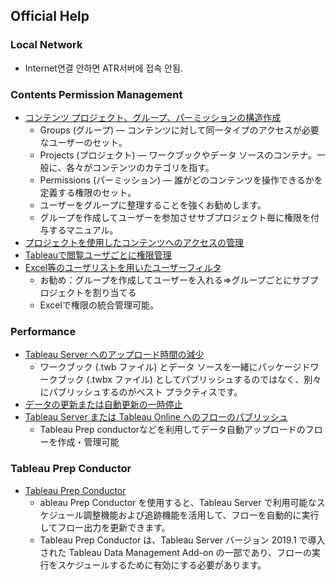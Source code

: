 ## Official Help

### Local Network

* Internet연결 안하면 ATR서버에 접속 안됨.

### Contents Permission Management

* [コンテンツ プロジェクト、グループ、パーミッションの構造作成](https://help.tableau.com/current/guides/everybody-install/ja-jp/everybody_admin_permissions.htm)
  * Groups (グループ) — コンテンツに対して同一タイプのアクセスが必要なユーザーのセット。
  * Projects (プロジェクト) — ワークブックやデータ ソースのコンテナ。一般に、各々がコンテンツのカテゴリを指す。
  * Permissions (パーミッション) — 誰がどのコンテンツを操作できるかを定義する権限のセット。
  * ユーザーをグループに整理することを強くお勧めします。
  * グループを作成してユーザーを参加させサブプロジェクト毎に権限を付与するマニュアル。
* [プロジェクトを使用したコンテンツへのアクセスの管理](https://help.tableau.com/current/server/ja-jp/projects.htm)
* [Tableauで閲覧ユーザごとに権限管理](https://blog.truestar.co.jp/tableau/20180503/1507/)
* [ Excel等のユーザリストを用いたユーザーフィルタ](https://newssdx.kcme.jp/tableautips-userfilter-security/)
  * お勧め：グループを作成してユーザーを入れる⇒グループごとにサブプロジェクトを割り当てる
  * Excelで権限の統合管理可能。

### Performance

* [Tableau Server へのアップロード時間の減少](https://help.tableau.com/current/pro/desktop/ja-jp/perf_reduce_upload_times.htm)
  * ワークブック (.twb ファイル) とデータ ソースを一緒にパッケージドワークブック (.twbx ファイル) としてパブリッシュするのではなく、別々にパブリッシュするのがベスト プラクティスです。
* [データの更新または自動更新の一時停止](https://help.tableau.com/current/pro/desktop/ja-jp/refresh.htm)
* [Tableau Server または Tableau Online へのフローのパブリッシュ](https://help.tableau.com/current/prep/ja-jp/prep_conductor_publish_flow.htm)
  * Tableau Prep conductorなどを利用してデータ自動アップロードのフローを作成・管理可能

### Tableau Prep Conductor

* [Tableau Prep Conductor](https://help.tableau.com/current/server/ja-jp/prep_publishserver_overview.htm)
  * ableau Prep Conductor を使用すると、Tableau Server で利用可能なスケジュール調整機能および追跡機能を活用して、フローを自動的に実行してフロー出力を更新できます。
  * Tableau Prep Conductor は、Tableau Server バージョン 2019.1 で導入された Tableau Data Management Add-on の一部であり、フローの実行をスケジュールするために有効にする必要があります。
